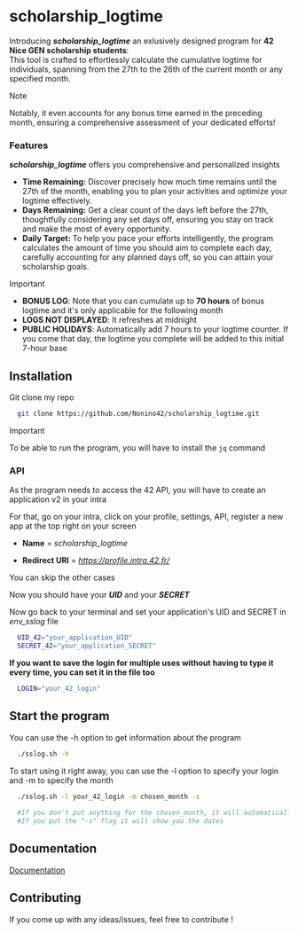 # scholarship_logtime
Introducing ***scholarship_logtime*** an exlusively designed program for **42 Nice GEN scholarship students**:  
This tool is crafted to effortlessly calculate the cumulative logtime for individuals, spanning from the 27th to the 26th of the current month or any specified month. 

> [!NOTE]
> Notably, it even accounts for any bonus time earned in the preceding month, ensuring a comprehensive assessment of your dedicated efforts!

### Features
***scholarship_logtime*** offers you comprehensive and personalized insights
- **Time Remaining:** Discover precisely how much time remains until the 27th of the month, enabling you to plan your activities and optimize your logtime effectively.
- **Days Remaining:** Get a clear count of the days left before the 27th, thoughtfully considering any set days off, ensuring you stay on track and make the most of every opportunity.
- **Daily Target:** To help you pace your efforts intelligently, the program calculates the amount of time you should aim to complete each day, carefully accounting for any planned days off, so you can attain your scholarship goals.

> [!IMPORTANT]
> - **BONUS LOG**: Note that you can cumulate up to **70 hours** of bonus logtime and it's only applicable for the following month
> - **LOGS NOT DISPLAYED**: It refreshes at midnight
> - **PUBLIC HOLIDAYS**: Automatically add 7 hours to your logtime counter. If you come that day, the logtime you complete will be added to this initial 7-hour base

## Installation
Git clone my repo

```bash
  git clone https://github.com/Nonino42/scholarship_logtime.git
```

> [!IMPORTANT]  
> To be able to run the program, you will have to install the `jq` command

### API
As the program needs to access the 42 API, you will have to create an application v2 in your intra

For that, go on your intra, click on your profile, settings, API, register a new app at the top right on your screen

- **Name** = _scholarship_logtime_

- **Redirect URI** = _https://profile.intra.42.fr/_

You can skip the other cases

Now you should have your **_UID_** and your **_SECRET_**

Now go back to your terminal and set your application's UID and SECRET in _env_sslog_ file

```bash
  UID_42="your_application_UID"
  SECRET_42="your_application_SECRET"
```

**If you want to save the login for multiple uses without having to type it every time, you can set it in the file too**

```bash
  LOGIN="your_42_login"
```

## Start the program

You can use the -h option to get information about the program
    
```bash
  ./sslog.sh -h
```

To start using it right away, you can use the -l option to specify your login and -m to specify the month

```bash
  ./sslog.sh -l your_42_login -m chosen_month -s
  
  #If you don't put anything for the chosen_month, it will automatically choose the current month
  #If you put the "-s" flag it will show you the dates
```

## Documentation
[Documentation](https://api.intra.42.fr/apidoc/guides/getting_started)

## Contributing
If you come up with any ideas/issues, feel free to contribute !
